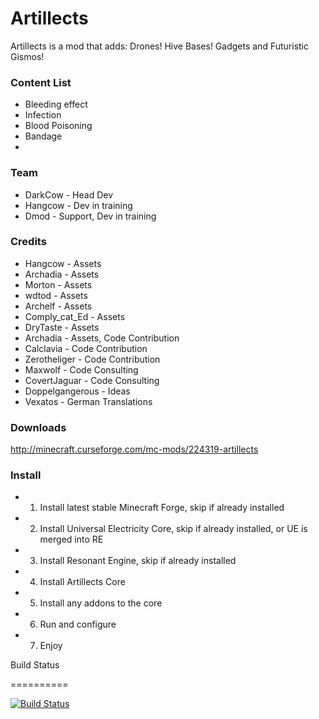 Artillects
==========

Artillects is a mod that adds: Drones! Hive Bases! Gadgets and Futuristic Gismos! 

### Content List

* Bleeding effect
* Infection
* Blood Poisoning
* Bandage
* 

### Team

* DarkCow - Head Dev
* Hangcow - Dev in training
* Dmod - Support, Dev in training

### Credits
* Hangcow               - Assets
* Archadia              - Assets
* Morton                - Assets
* wdtod                 - Assets
* Archelf               - Assets
* Comply_cat_Ed         - Assets
* DryTaste              - Assets
* Archadia              - Assets, Code Contribution
* Calclavia             - Code Contribution
* Zerotheliger          - Code Contribution
* Maxwolf               - Code Consulting
* CovertJaguar          - Code Consulting
* Doppelgangerous       - Ideas
* Vexatos               - German Translations

### Downloads
http://minecraft.curseforge.com/mc-mods/224319-artillects

### Install

* 1) Install latest stable Minecraft Forge, skip if already installed
* 2) Install Universal Electricity Core, skip if already installed, or UE is merged into RE
* 3) Install Resonant Engine, skip if already installed
* 4) Install Artillects Core
* 5) Install any addons to the core
* 6) Run and configure
* 7) Enjoy

Build Status

==========

[![Build Status](http://shadowcity.net:8080/job/Artillects/badge/icon)](http://shadowcity.net:8080/job/Artillects/)
